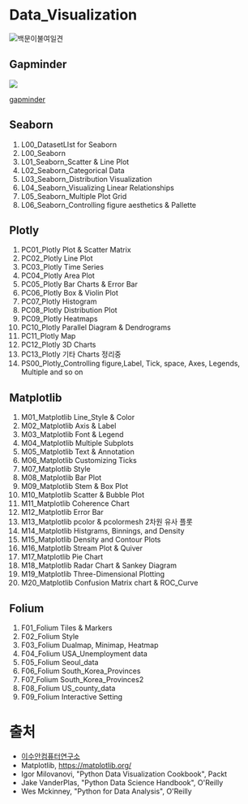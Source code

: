 # Data_Visualization
![백문이불여일견](https://user-images.githubusercontent.com/73154316/123759406-d2809d80-d8fa-11eb-97cc-da511b35b6cb.png)

## Gapminder
<div> <img src='https://user-images.githubusercontent.com/73154316/123757971-7406ef80-d8f9-11eb-9cb1-71162fe60741.gif' /> </div>

[gapminder](https://www.gapminder.org/)

## Seaborn
1. L00_DatasetLIst for Seaborn
1. L00_Seaborn
2. L01_Seaborn_Scatter & Line Plot
3. L02_Seaborn_Categorical Data
4. L03_Seaborn_Distribution Visualization
5. L04_Seaborn_Visualizing Linear Relationships
6. L05_Seaborn_Multiple Plot Grid
7. L06_Seaborn_Controlling figure aesthetics & Pallette



## Plotly
1. PC01_Plotly Plot & Scatter Matrix
2. PC02_Plotly Line Plot
3. PC03_Plotly Time Series
4. PC04_Plotly Area Plot
5. PC05_Plotly Bar Charts & Error Bar
6. PC06_Plotly Box & Violin Plot
7. PC07_Plotly Histogram
8. PC08_Plotly Distribution Plot
9. PC09_Plotly Heatmaps
10. PC10_Plotly Parallel Diagram & Dendrograms
11. PC11_Plotly Map
12. PC12_Plotly 3D Charts
13. PC13_Plotly 기타 Charts 정리중
14. PS00_Plotly_Controlling figure,Label, Tick, space, Axes, Legends, Multiple and so on


## Matplotlib

1. M01_Matplotlib Line_Style & Color
2. M02_Matplotlib Axis & Label
3. M03_Matplotlib Font & Legend
4. M04_Matplotlib Multiple Subplots
5. M05_Matplotlib Text & Annotation 
7. M06_Matplotlib Customizing Ticks 
8. M07_Matplotlib Style
9. M08_Matplotlib Bar Plot
10. M09_Matplotlib Stem & Box Plot
11. M10_Matplotlib Scatter & Bubble Plot
12. M11_Matplotlib Coherence Chart
13. M12_Matplotlib Error Bar 
14. M13_Matplotlib pcolor & pcolormesh 2차원 유사 플롯
15. M14_Matplotlib Histgrams, Binnings, and Density
16. M15_Matplotlib Density and Contour Plots
17. M16_Matplotlib Stream Plot & Quiver
18. M17_Matplotlib Pie Chart
19. M18_Matplotlib Radar Chart & Sankey Diagram
20. M19_Matplotlib Three-Dimensional Plotting
21. M20_Matplotlib Confusion Matrix chart & ROC_Curve

## Folium
1. F01_Folium Tiles & Markers
2. F02_Folium Style
3. F03_Folium Dualmap, Minimap, Heatmap
4. F04_Folium USA_Unemployment data
5. F05_Folium Seoul_data
6. F06_Folium South_Korea_Provinces
7. F07_Folium South_Korea_Provinces2
8. F08_Folium US_county_data
9. F09_Folium Interactive Setting


# 출처

* [이수안컴퓨터연구소](https://www.youtube.com/playlist?list=PL7ZVZgsnLwEGR11m7oLOSa0pBWCc3TMaL)
* Matplotlib, https://matplotlib.org/
* Igor Milovanovi, "Python Data Visualization Cookbook", Packt
* Jake VanderPlas, "Python Data Science Handbook", O'Reilly
* Wes Mckinney, "Python for Data Analysis", O'Reilly
